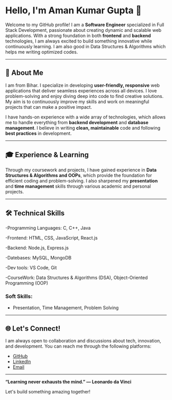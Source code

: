 # Hello, I'm Aman Kumar Gupta 👋

Welcome to my GitHub profile! I am a **Software Engineer** specialized in Full Stack Development, passionate about creating dynamic and scalable web applications. With a strong foundation in both **frontend** and **backend** technologies, I am always excited to build something innovative while continuously learning. I am also good in Data Structures & Algorithms which helps me writing optimized codes.

---

## 🚀 About Me

I am from Bihar. I specialize in developing **user-friendly, responsive** web applications that deliver seamless experiences across all devices. I love problem-solving and enjoy diving deep into code to find creative solutions. My aim is to continuously improve my skills and work on meaningful projects that can make a positive impact.

I have hands-on experience with a wide array of technologies, which allows me to handle everything from **backend development** and **database management**. I believe in writing **clean, maintainable** code and following **best practices** in development.

---

## 🎓 Experience & Learning

Through my coursework and projects, I have gained experience in **Data Structures & Algorithms and OOPs**, which provide the foundation for efficient coding and problem-solving. I also sharpened my **presentation** and **time management** skills through various academic and personal projects.

---

## 🛠️ Technical Skills

-Programming Languages: C, C++, Java

-Frontend: HTML, CSS, JavaScript, React.js

-Backend: Node.js, Express.js

-Datebases: MySQL, MongoDB

-Dev tools: VS Code, Git

-CourseWork: Data Structures & Algorithms (DSA), Object-Oriented Programming (OOP)

### **Soft Skills:**
- Presentation, Time Management, Problem Solving

---

## 🌐 Let's Connect!

I am always open to collaboration and discussions about tech, innovation, and development. You can reach me through the following platforms:

- [GitHub](https://github.com/amankkgupta)
- [LinkedIn](https://www.linkedin.com/in/amankkgupta)
- [Email](mailto:amangupta65734@gmail.com)

---

**“Learning never exhausts the mind.” — Leonardo da Vinci**

Let's build something amazing together!
